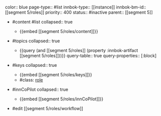 color:: blue
page-type:: #list
innbok-type:: [[instance]]
innbok-bm-id:: [[segment 5/roles]]
priority:: 400
status:: #inactive
parent:: [[segment 5]]

- #content #list
  collapsed:: true
	- {{embed [[segment 5/roles/content]]}}
- #topics
   collapsed:: true
    - {{query (and [[segment 5/roles]] (property :innbok-artifact [[segment 5/roles]]))}}
      query-table:: true
      query-properties:: [:block]
- #keys
  collapsed:: true
	- {{embed [[segment 5/roles/keys]]}}
	- #class: [role](https://go.innbok.com/#/page/innBoK%2Fclass%2Frole)
- #innCoPilot
   collapsed:: true
	 - {{embed [[segment 5/roles/innCoPilot]]}}

- #edit [[segment 5/roles/workflow]]






